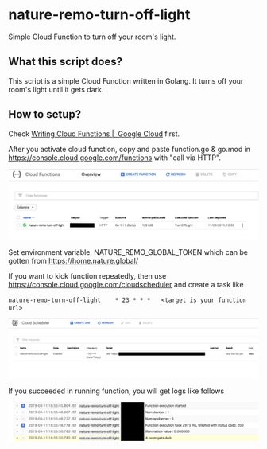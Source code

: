 # nature-remo-turn-off-light

Simple Cloud Function to turn off your room's light.

## What this script does?

This script is a simple Cloud Function written in Golang.
It turns off your room's light until it gets dark.

## How to setup?

Check [Writing Cloud Functions |  Google Cloud](https://cloud.google.com/functions/docs/writing/) first.

After you activate cloud function, copy and paste function.go & go.mod in https://console.cloud.google.com/functions with "call via HTTP".

![](./img/cloud_function.png)

Set environment variable, NATURE_REMO_GLOBAL_TOKEN which can be gotten from https://home.nature.global/

If you want to kick function repeatedly, then use https://console.cloud.google.com/cloudscheduler and create a task like

```
nature-remo-turn-off-light	  * 23 * * *   <target is your function url>
```

![](./img/cloud_scheduler.png)

If you succeeded in running function, you will get logs like follows

![](./img/cloud_function_logs.png)
